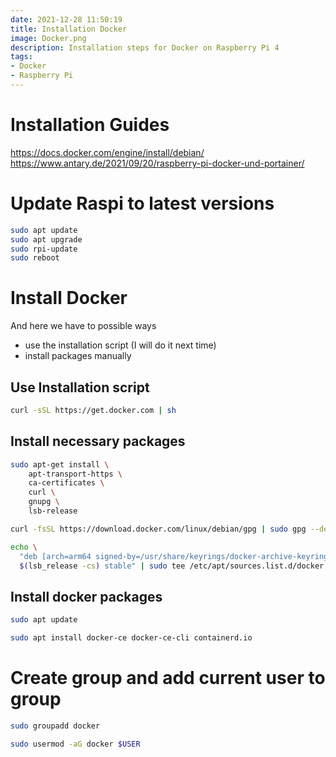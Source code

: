 ```yaml
---
date: 2021-12-28 11:50:19
title: Installation Docker
image: Docker.png
description: Installation steps for Docker on Raspberry Pi 4
tags: 
- Docker
- Raspberry Pi
---
```


# Installation Guides

<https://docs.docker.com/engine/install/debian/>
<https://www.antary.de/2021/09/20/raspberry-pi-docker-und-portainer/>

# Update Raspi to latest versions

~~~bash
sudo apt update
sudo apt upgrade
sudo rpi-update
sudo reboot
~~~

# Install Docker

And here we have to possible ways

- use the installation script (I will do it next time)
- install packages manually

## Use Installation script

~~~bash
curl -sSL https://get.docker.com | sh
~~~

## Install necessary packages

~~~bash
sudo apt-get install \
    apt-transport-https \
    ca-certificates \
    curl \
    gnupg \
    lsb-release

curl -fsSL https://download.docker.com/linux/debian/gpg | sudo gpg --dearmor -o /usr/share/keyrings/docker-archive-keyring.gpg

echo \
  "deb [arch=arm64 signed-by=/usr/share/keyrings/docker-archive-keyring.gpg] https://download.docker.com/linux/debian \
  $(lsb_release -cs) stable" | sudo tee /etc/apt/sources.list.d/docker.list > /dev/null
~~~

## Install docker packages

~~~bash
sudo apt update

sudo apt install docker-ce docker-ce-cli containerd.io
~~~

# Create group and add current user to group

~~~bash
sudo groupadd docker

sudo usermod -aG docker $USER
~~~
